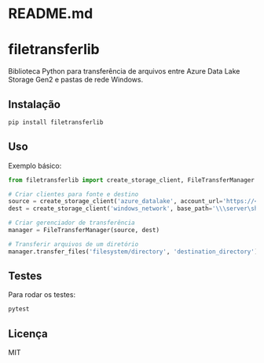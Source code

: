 # README.md

# filetransferlib

Biblioteca Python para transferência de arquivos entre Azure Data Lake Storage Gen2 e pastas de rede Windows.

## Instalação

```bash
pip install filetransferlib
```

## Uso

Exemplo básico:

```python
from filetransferlib import create_storage_client, FileTransferManager

# Criar clientes para fonte e destino
source = create_storage_client('azure_datalake', account_url='https://<account>.dfs.core.windows.net', credential='<key>')
dest = create_storage_client('windows_network', base_path='\\\server\share')

# Criar gerenciador de transferência
manager = FileTransferManager(source, dest)

# Transferir arquivos de um diretório
manager.transfer_files('filesystem/directory', 'destination_directory')
```

## Testes

Para rodar os testes:

```bash
pytest
```

## Licença

MIT

